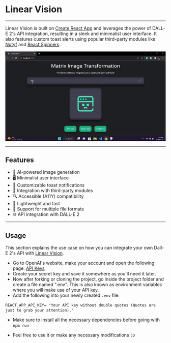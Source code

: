 # Linear Vision

---

Linear Vision is built on [Create React App](https://github.com/facebook/create-react-app) and leverages the power of DALL-E 2's API integration, resulting in a sleek and minimalist user interface. It also features custom toast alerts using popular third-party modules like [Notyf](https://carlosroso.com/notyf/) and [React Spinners](https://www.davidhu.io/react-spinners/).

![Tutorial](https://raw.githubusercontent.com/Sharjeel-Riaz/Linear-Vision/main/src/Assets/Tutorial.gif)

---

## Features

- 🤖 AI-powered image generation
- 🖥️ Minimalist user interface
- 🍞 Customizable toast notifications
- 🧩 Integration with third-party modules
- 🔍 Accessible (A11Y) compatibility
- 💨 Lightweight and fast
- 💾 Support for multiple file formats
- 🌐 API integration with DALL-E 2

---

## Usage

This section explains the use case on how you can integrate your own Dall-E 2's API with [Linear Vision](https://github.com/Sharjeel-Riaz/Linear-Vision).

- Go to OpenAI's website, make your account and open the following page:
  [API Keys](https://platform.openai.com/account/api-keys)
- Create your secret key and save it somewhere as you'll need it later.
- Now after forking or cloning the project, go inside the project folder and create a file named ".env". This is also known as environment variables where you will make use of your API key.
- Add the following into your newly created `.env` file:

```
REACT_APP_API_KEY= "Your API key without double quotes (Quotes are just to grab your attention)."
```

- Make sure to install all the necessary dependencies before going with `npm run`

- Feel free to use it or make any necessary modifications `:D`
